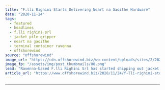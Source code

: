 ```yaml
---
title: "F.lli Righini Starts Delivering Neart na Gaoithe Hardware"
date: "2020-11-24"
tags: 
  - featured
  - headlines
  - f.lli righini srl
  - jacket pile gripper
  - neart na gaoithe
  - terminal container ravenna
  - offshorewind
source: "offshorewind"
image_url: "https://cdn.offshorewind.biz/wp-content/uploads/sites/2/2020/11/24124310/Neart-na-Gaoithe-Jacket-Pile-Grippers.png"
image_fp: "/assets/img/post_thumbnails/80.png"
lead: "Ravenna-based F.lli Righini Srl has started shipping out jacket pile grippers built for the"
article_url: "https://www.offshorewind.biz/2020/11/24/f-lli-righini-starts-delivering-neart-na-gaoithe-hardware/"
---
```


---
